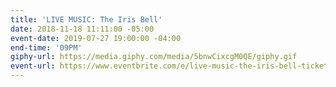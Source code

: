 ```yaml
---
title: 'LIVE MUSIC: The Iris Bell'
date: 2018-11-18 11:11:00 -05:00
event-date: 2019-07-27 19:00:00 -04:00
end-time: '09PM'
giphy-url: https://media.giphy.com/media/5bnwCixcgM0QE/giphy.gif
event-url: https://www.eventbrite.com/e/live-music-the-iris-bell-tickets-62613149616
---
```


